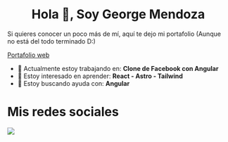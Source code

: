 <h1 align="center">Hola 🫡, Soy George Mendoza</h1>

Si quieres conocer un poco más de mí, aquí te dejo mi portafolio (Aunque no está del todo terminado D:)

<a href="https://george-mendoza-porfolio.vercel.app/"> Portafolio web </a>

<ul>
  <li> 🔭 Actualmente estoy trabajando en: <b>Clone de Facebook con Angular</b> </li>
  <li> 🌱 Estoy interesado en aprender: <b>React - Astro - Tailwind </b> </li>
  <li> 🤔 Estoy buscando ayuda con: <b>Angular </b> </li>
</ul>


# Mis redes sociales

<a target="_blank" href="[www.linkedin.com/in/george-mendoza-masache](https://www.linkedin.com/in/george-mendoza-masache/)">
  <img src="https://skillicons.dev/icons?i=linkedin" />
</a>

<!--
**Georgezq/Georgezq** is a ✨ _special_ ✨ repository because its `README.md` (this file) appears on your GitHub profile.

Here are some ideas to get you started:

- 👯 I’m looking to collaborate on ...
- 💬 Ask me about ...
- 📫 How to reach me: ...M
- 😄 Pronouns: ...
- ⚡ Fun fact: ...
-->
